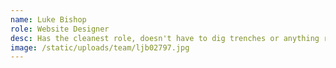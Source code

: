 ```yaml
---
name: Luke Bishop
role: Website Designer
desc: Has the cleanest role, doesn't have to dig trenches or anything real like that.
image: /static/uploads/team/ljb02797.jpg
---
```

